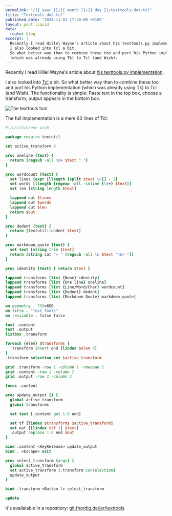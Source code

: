 ```yaml
---
permalink: "/{{ year }}/{{ month }}/{{ day }}/texttools-dot-tcl"
title: "Texttools dot tcl"
published_date: "2024-11-03 17:30:00 +0100"
layout: post.liquid
data:
  route: blog
excerpt: |
  Recently I read Hillel Wayne's article about his texttools.py implementation.py).
  I also looked into Tcl a bit.
  So what better way than to combine these too and port his Python implementation
  (which was already using Tk) to Tcl (and Wish).
---
```


Recently I read Hillel Wayne's article about [his texttools.py implementation](texttools.py).

I also looked into [Tcl] a bit.
So what better way than to combine these too and port his Python implementation (which was already using Tk) to Tcl (and Wish).
The functionality is simple:
Paste text in the top box, choose a transform, output appears in the bottom box.

![The texttools tool](https://tmp.fnordig.de/blog/2024/texttools-tcl.png)

[tcl]: https://www.tcl.tk/
[texttools.py]: https://buttondown.com/hillelwayne/archive/texttools-dot-py/

The full implementation is a mere 60 lines of Tcl:

```tcl
#!/usr/bin/env wish

package require textutil

set active_transform 0

proc oneline {text} {
  return [regsub -all \n+ $text " "]
}

proc wordcount {text} {
  set lines [expr [llength [split $text \n]] - 1]
  set words [llength [regexp -all -inline {\S+} $text]]
  set len [string length $text]

  lappend out $lines
  lappend out $words
  lappend out $len
  return $out
}

proc dedent {text} {
  return [textutil::undent $text]
}

proc markdown_quote {text} {
  set text [string trim $text]
  return [string cat "> " [regsub -all \n $text "\n> "]]
}

proc identity {text} { return $text }

lappend transforms [list {None} identity]
lappend transforms [list {One line} oneline]
lappend transforms [list {Line/Word/Char} wordcount]
lappend transforms [list {Dedent} dedent]
lappend transforms [list {Markdown Quote} markdown_quote]

wm geometry . 750x650
wm title . "Text Tools"
wm resizable . false false

text .content
text .output
listbox .transform

foreach {elem} $transforms {
  .transform insert end [lindex $elem 0]
}
.transform selection set $active_transform

grid .transform -row 1 -column 1 -rowspan 2
grid .content -row 1 -column 2
grid .output -row 2 -column 2

focus .content

proc update_output {} {
  global active_transform
  global transforms

  set text [.content get 1.0 end]

  set tf [lindex $transforms $active_transform]
  set out [[lindex $tf 1] $text]
  .output replace 1.0 end $out
}

bind .content <KeyRelease> update_output
bind . <Escape> exit

proc select_transform {args} {
  global active_transform
  set active_transform [.transform curselection]
  update_output
}

bind .transform <Button-1> select_transform

update
```

It's availalable in a repository: [git.fnordig.de/jer/texttools](https://git.fnordig.de/jer/texttools)
